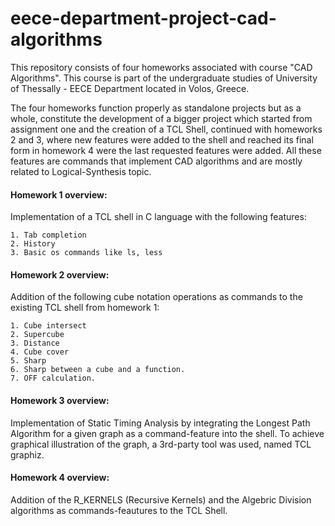 # eece-department-project-cad-algorithms
 
This repository consists of four homeworks associated with course "CAD Algorithms". This course is part of the undergraduate studies of University of Thessally - EECE Department located in Volos, Greece.

The four homeworks function properly as standalone projects but as a whole, constitute the development of a bigger project which started from assignment one and the creation of a TCL Shell, continued with homeworks 2 and 3, where new features were added to the shell and reached its final form in homework 4 were the last requested features were added. All these features are commands that implement CAD algorithms and are mostly related to Logical-Synthesis topic. 

#### Homework 1 overview: 

Implementation of a TCL shell in C language with the following features:

    1. Tab completion
    2. History
    3. Basic os commands like ls, less

#### Homework 2 overview:

Addition of the following cube notation operations as commands to the existing TCL shell from homework 1:
    
    1. Cube intersect
    2. Supercube
    3. Distance 
    4. Cube cover
    5. Sharp 
    6. Sharp between a cube and a function.
    7. OFF calculation.
    
 #### Homework 3 overview:
 
 Implementation of Static Timing Analysis by integrating the Longest Path Algorithm for a given graph as a command-feature into the shell. To achieve graphical illustration of the graph, a 3rd-party tool was used, named TCL graphiz.
 
 #### Homework 4 overview:
 
 Addition of the R_KERNELS (Recursive Kernels) and the Algebric Division algorithms as commands-feautures to the TCL Shell. 
 
 
